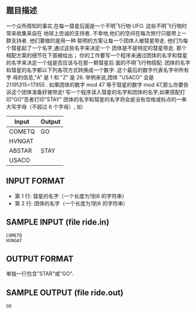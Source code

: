 ## 题目描述

一个众所周知的事实,在每一彗星后面是一个不明飞行物 UFO. 这些不明飞行物时常来收集来自在
地球上忠诚的支持者. 不幸地,他们的空间在每次旅行只能带上一群支持者. 他们要做的是用一种
聪明的方案让每一个团体人被彗星带走. 他们为每个彗星起了一个名字,通过这些名字来决定一个
团体是不是特定的彗星带走. 那个相配方案的细节在下面被给出；
你的工作要写一个程序来通过团体的名字和彗星的名字来决定一个组是否应该与在那一颗彗星后
面的不明飞行物搭配.
团体的名字和彗星的名字都以下列各项方式转换成一个数字: 这个最后的数字代表名字中所有字
母的信息,"A" 是 1 和 "Z" 是 26.
举例来说,团体 "USACO" 会是 21*19*1*3*15=17955 . 如果团体的数字 mod 47 等于彗星的数字
mod 47,那么你要告诉这个团体准备好被带走!
写一个程序读入彗星的名字和团体的名字,如果搭配打印"GO"否者打印"STAY"
团体的名字和彗星的名字将会是没有空格或标点的一串大写字母（不超过 6 个字母）, 如:

| Input  | Output |
|--------|--------|
| COMETQ | GO     |
| HVNGAT |        |
| ABSTAR | STAY   |
| USACO  |        |

## INPUT FORMAT

- 第 1 行: 彗星的名字（一个长度为1到6 的字符串）
- 第 2 行: 团体的名字（一个长度为1到6 的字符串）

## SAMPLE INPUT (file ride.in)

```
COMETQ
HVNGAT
```
## OUTPUT FORMAT

单独一行包含"STAR"或"GO".

## SAMPLE OUTPUT (file ride.out)

```
GO
```
